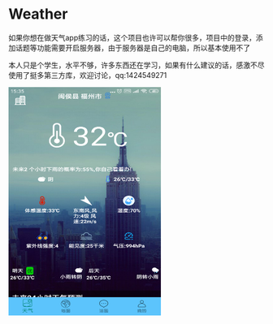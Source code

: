 # Weather
如果你想在做天气app练习的话，这个项目也许可以帮你很多，项目中的登录，添加话题等功能需要开启服务器，由于服务器是自己的电脑，所以基本使用不了

本人只是个学生，水平不够，许多东西还在学习，如果有什么建议的话，感激不尽
使用了挺多第三方库，欢迎讨论，qq:1424549271

<img src="https://github.com/lyx19970504/Weather/blob/master/images/Screenshot_2019-06-19-15-35-39-466_com.fafu.polut.png" width="300" height="450"/>




